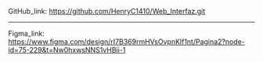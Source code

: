 GitHub_link: https://github.com/HenryC1410/Web_Interfaz.git

------------------------------------------------------------------------------------------------------------------

Figma_link: https://www.figma.com/design/rI7B369rmHVsOvpnKlf1nt/Pagina2?node-id=75-229&t=Nw0hxwsNNS1vHBii-1
